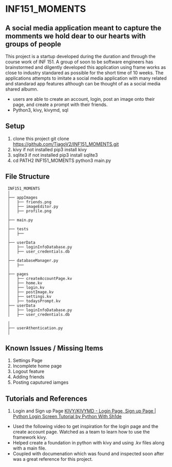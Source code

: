# INF151_MOMENTS
## A social media application meant to capture the momments we hold dear to our hearts with groups of people
This project is a startup developed during the duration and through the course work of INF 151. A group of soon to be software engineers 
has brainstormed and dilgently developed this application using frame works as close to industry standared as possible for the short time
of 10 weeks. The applications attempts to imitate a social media application with many related and standarad app features although can be
thought of as a social media shared albumn.
* users are able to create an account, login, post an image onto their page, and create a prompt with their friends.
* Python3, kivy, kivymd, sql
## Setup
1. clone this project
   git clone https://github.com/TiagoV2/INF151_MOMENTS.git
2. kivy if not installed
pip3 install kivy
3. sqlite3 if not installed
pip3 install sqlite3
4. cd PATH2 INF151_MOMENTS
  python3 main.py

 ## File Structure
     INF151_MOMENTS
     │   
     ├── appImages
     │   ├── friends.png
     │   ├── imageEditor.py
     │   ├── profile.png
     │   
     ├── main.py
     │    
     ├── tests
     │   ├── 
     │     
     ├── userData
     │   ├── loginInfoDatabase.py
     │   ├── user_credentials.db
     │   
     ├── databaseManager.py
     │   ├── 
     │
     ├── pages
     │   ├── createAccountPage.kv
     │   ├── home.kv
     │   ├── login.kv
     │   ├── postImage.kv
     │   ├── settings.kv
     │   ├── todaysPrompt.kv
     ├── userData
     │   ├── loginInfoDatabase.py
     │   ├── user_credentials.db

     │  
     ├── userAthentication.py
     │  

 ## Known Issues / Missing Items
 1. Settings Page
2. Incomplete home page
3. Logout feature
4. Adding friends
5. Posting caputured iamges
## Tutorials and References
1. Login and Sign up Page
  <a href="https://youtu.be/5X5pK9r5fdg">KIVY/KIVYMD - Login Page, Sign up Page | Python Login Screen Tutorial by Python With Sh1de</a>
  * Used the following video to get inspiration for the login page and the create account page. Watched as a team to learn how to use the framework kivy.
  * Helped create a foundation in python with kivy and using .kv files along with a main file.
  * Coupled with documenation which was found and inspected soon after was a great reference for this project.

